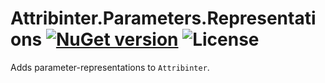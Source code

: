 # Attribinter.Parameters.Representations [![NuGet version](https://img.shields.io/nuget/v/Attribinter.Parameters.Representations.svg?style=plastic)](https://www.nuget.org/packages/Attribinter.Parameters.Representations/) ![License](https://img.shields.io/github/license/Attribinter/Attribinter.Parameters.Representations?style=plastic)

Adds parameter-representations to `Attribinter`.
